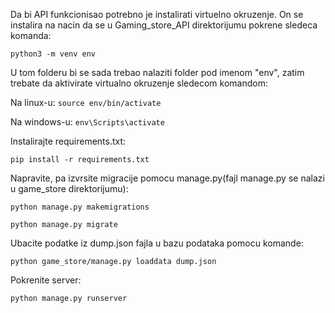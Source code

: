 Da bi API funkcionisao potrebno je instalirati virtuelno okruzenje. On se instalira na nacin da se u Gaming_store_API direktorijumu pokrene sledeca komanda:

`python3 -m venv env`

U tom folderu bi se sada trebao nalaziti folder pod imenom "env", zatim trebate da aktivirate virtualno okruzenje sledecom komandom:

Na linux-u: `source env/bin/activate`

Na windows-u: `env\Scripts\activate`

Instalirajte requirements.txt:

`pip install -r requirements.txt`

Napravite, pa izvrsite migracije pomocu manage.py(fajl manage.py se nalazi u game_store direktorijumu):

`python manage.py makemigrations`

`python manage.py migrate`

Ubacite podatke iz dump.json fajla u bazu podataka pomocu komande:

`python game_store/manage.py loaddata dump.json`

Pokrenite server:

`python manage.py runserver`

